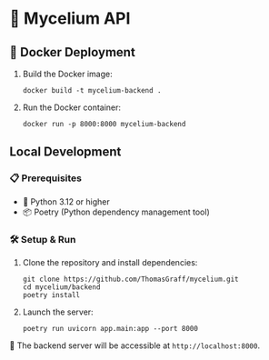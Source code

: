 # 🚀 Mycelium API



## 🐳 Docker Deployment


1. Build the Docker image:
   ```
   docker build -t mycelium-backend .
   ```

2. Run the Docker container:
   ```
   docker run -p 8000:8000 mycelium-backend
   ```

## Local Development

### 📋 Prerequisites

- 🐍 Python 3.12 or higher
- 📦 Poetry (Python dependency management tool)

### 🛠️ Setup & Run

1. Clone the repository and install dependencies:
   ```
   git clone https://github.com/ThomasGraff/mycelium.git
   cd mycelium/backend
   poetry install
   ```

2. Launch the server:
   ```
   poetry run uvicorn app.main:app --port 8000
   ```


🎉 The backend server will be accessible at `http://localhost:8000`.
